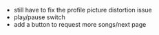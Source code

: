 - still have to fix the profile picture distortion issue
- play/pause switch
- add a button to request more songs/next page
